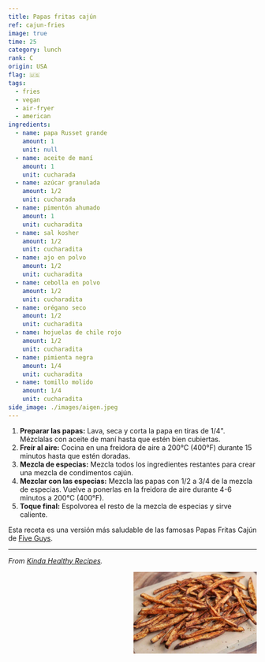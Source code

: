 ```yaml
---
title: Papas fritas cajún
ref: cajun-fries
image: true
time: 25
category: lunch
rank: C
origin: USA
flag: 🇺🇸
tags:
  - fries
  - vegan
  - air-fryer
  - american
ingredients:
  - name: papa Russet grande
    amount: 1
    unit: null
  - name: aceite de maní
    amount: 1
    unit: cucharada
  - name: azúcar granulada
    amount: 1/2
    unit: cucharada
  - name: pimentón ahumado
    amount: 1
    unit: cucharadita
  - name: sal kosher
    amount: 1/2
    unit: cucharadita
  - name: ajo en polvo
    amount: 1/2
    unit: cucharadita
  - name: cebolla en polvo
    amount: 1/2
    unit: cucharadita
  - name: orégano seco
    amount: 1/2
    unit: cucharadita
  - name: hojuelas de chile rojo
    amount: 1/2
    unit: cucharadita
  - name: pimienta negra
    amount: 1/4
    unit: cucharadita
  - name: tomillo molido
    amount: 1/4
    unit: cucharadita
side_image: ./images/aigen.jpeg
---
```


1. **Preparar las papas:** Lava, seca y corta la papa en tiras de 1/4". Mézclalas con aceite de maní hasta que estén bien cubiertas.
2. **Freír al aire:** Cocina en una freidora de aire a 200°C (400°F) durante 15 minutos hasta que estén doradas.
3. **Mezcla de especias:** Mezcla todos los ingredientes restantes para crear una mezcla de condimentos cajún.
4. **Mezclar con las especias:** Mezcla las papas con 1/2 a 3/4 de la mezcla de especias. Vuelve a ponerlas en la freidora de aire durante 4-6 minutos a 200°C (400°F).
5. **Toque final:** Espolvorea el resto de la mezcla de especias y sirve caliente.

Esta receta es una versión más saludable de las famosas Papas Fritas Cajún de [Five Guys](https://www.fiveguys.com/).

---

_From [Kinda Healthy Recipes](https://masonfit.com/copycat-five-guys-cajun-fries/)._

<img src="images/cajun_fries.jpg" style="width:250px; float:right;"/>
